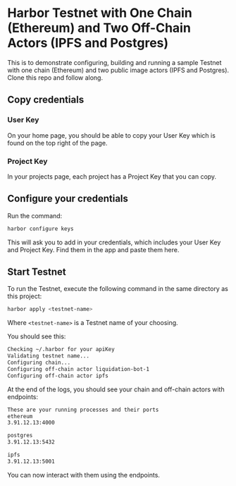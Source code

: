 # Harbor Testnet with One Chain (Ethereum) and Two Off-Chain Actors (IPFS and Postgres)

This is to demonstrate configuring, building and running a sample Testnet with one chain (Ethereum) and two public image actors (IPFS and Postgres). Clone this repo and follow along.

## Copy credentials

### User Key
On your home page, you should be able to copy your User Key which is found on the top right of the page.

### Project Key
In your projects page, each project has a Project Key that you can copy.

## Configure your credentials

Run the command:

```bash
harbor configure keys
```

This will ask you to add in your credentials, which includes your User Key and Project Key. Find them in the app and paste them here.

## Start Testnet

To run the Testnet, execute the following command in the same directory as this project:

```bash
harbor apply <testnet-name>
```
Where `<testnet-name>` is a Testnet name of your choosing.

You should see this:

```bash
Checking ~/.harbor for your apiKey
Validating testnet name...
Configuring chain...
Configuring off-chain actor liquidation-bot-1
Configuring off-chain actor ipfs
```

At the end of the logs, you should see your chain and off-chain actors with endpoints:

```bash
These are your running processes and their ports
ethereum
3.91.12.13:4000

postgres
3.91.12.13:5432

ipfs
3.91.12.13:5001
```

You can now interact with them using the endpoints.
